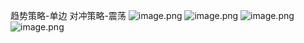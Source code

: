 趋势策略-单边
对冲策略-震荡
![image.png](https://gitee.com/hxc8/images10/raw/master/img/202411291128942.png)
![image.png](https://gitee.com/hxc8/images10/raw/master/img/202411291146872.png)
![image.png](https://gitee.com/hxc8/images10/raw/master/img/202411291236833.png)
![image.png](https://gitee.com/hxc8/images10/raw/master/img/202411291238436.png)
